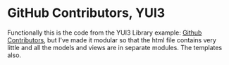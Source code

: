 GitHub Contributors, YUI3
=========================


Functionally this is the code from the YUI3 Library example: [Github Contributors](http://yuilibrary.com/yui/docs/app/app-contributors.html), but I've made it modular so that the html file contains very little and all the models and views are in separate modules.  The templates also.

